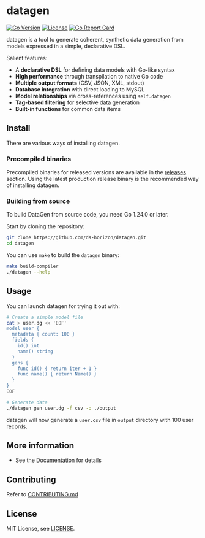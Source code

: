 # datagen

[![Go Version](https://img.shields.io/badge/Go-1.24.0-blue.svg)](https://golang.org/)
[![License](https://img.shields.io/badge/License-MIT-green.svg)](LICENSE)
[![Go Report Card](https://goreportcard.com/badge/github.com/ds-horizon/datagen)](https://goreportcard.com/report/github.com/ds-horizon/datagen)

datagen is a tool to generate coherent, synthetic data generation from models expressed in a simple, declarative DSL.

Salient features:
* A **declarative DSL** for defining data models with Go-like syntax
* **High performance** through transpilation to native Go code
* **Multiple output formats** (CSV, JSON, XML, stdout)
* **Database integration** with direct loading to MySQL
* **Model relationships** via cross-references using `self.datagen`
* **Tag-based filtering** for selective data generation
* **Built-in functions** for common data items

## Install

There are various ways of installing datagen.

### Precompiled binaries

Precompiled binaries for released versions are available in the [releases](https://github.com/ds-horizon/datagen/releases) section. Using the latest production release binary is the recommended way of installing datagen.

### Building from source

To build DataGen from source code, you need Go 1.24.0 or later.

Start by cloning the repository:

```bash
git clone https://github.com/ds-horizon/datagen.git
cd datagen
```

You can use `make` to build the `datagen` binary:

```bash
make build-compiler
./datagen --help
```

## Usage

You can launch datagen for trying it out with:

```bash
# Create a simple model file
cat > user.dg << 'EOF'
model user {
  metadata { count: 100 }
  fields {
    id() int
    name() string
  }
  gens {
    func id() { return iter + 1 }
    func name() { return Name() }
  }
}
EOF

# Generate data
./datagen gen user.dg -f csv -o ./output
```

datagen will now generate a `user.csv` file in `output` directory with 100 user records.

## More information

* See the [Documentation](https://github.com/ds-horizon/datagen/discussions) for details

## Contributing

Refer to [CONTRIBUTING.md](CONTRIBUTING.md)

## License

MIT License, see [LICENSE](LICENSE).
